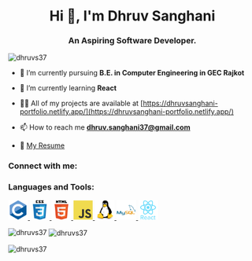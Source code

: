 <h1 align="center">Hi 👋, I'm Dhruv Sanghani</h1>
<h3 align="center">An Aspiring Software Developer.</h3>

<p align="left"> <img src="https://komarev.com/ghpvc/?username=dhruvs37&label=Profile%20views&color=0e75b6&style=flat" alt="dhruvs37" /> </p>

- 🔭 I’m currently pursuing **B.E. in Computer Engineering in GEC Rajkot**

- 🌱 I’m currently learning **React**

- 👨‍💻 All of my projects are available at [https://dhruvsanghani-portfolio.netlify.app/](https://dhruvsanghani-portfolio.netlify.app/)

- 📫 How to reach me **dhruv.sanghani37@gmail.com**

- 📄 <a href="https://drive.google.com/file/d/1uPFmwIJO7BENT-rng3TzEHBdSfA6Hpxh/view" target="_blank">My Resume</a>

<h3 align="left">Connect with me:</h3>
<p align="left">
</p>

<h3 align="left">Languages and Tools:</h3>
<p align="left"> <a href="https://www.cprogramming.com/" target="_blank" rel="noreferrer"> <img src="https://raw.githubusercontent.com/devicons/devicon/master/icons/c/c-original.svg" alt="c" width="40" height="40"/> </a> <a href="https://www.w3schools.com/css/" target="_blank" rel="noreferrer"> <img src="https://raw.githubusercontent.com/devicons/devicon/master/icons/css3/css3-original-wordmark.svg" alt="css3" width="40" height="40"/> </a> <a href="https://www.w3.org/html/" target="_blank" rel="noreferrer"> <img src="https://raw.githubusercontent.com/devicons/devicon/master/icons/html5/html5-original-wordmark.svg" alt="html5" width="40" height="40"/> </a> <a href="https://developer.mozilla.org/en-US/docs/Web/JavaScript" target="_blank" rel="noreferrer"> <img src="https://raw.githubusercontent.com/devicons/devicon/master/icons/javascript/javascript-original.svg" alt="javascript" width="40" height="40"/> </a> <a href="https://www.linux.org/" target="_blank" rel="noreferrer"> <img src="https://raw.githubusercontent.com/devicons/devicon/master/icons/linux/linux-original.svg" alt="linux" width="40" height="40"/> </a> <a href="https://www.mysql.com/" target="_blank" rel="noreferrer"> <img src="https://raw.githubusercontent.com/devicons/devicon/master/icons/mysql/mysql-original-wordmark.svg" alt="mysql" width="40" height="40"/> </a> <a href="https://reactjs.org/" target="_blank" rel="noreferrer"> <img src="https://raw.githubusercontent.com/devicons/devicon/master/icons/react/react-original-wordmark.svg" alt="react" width="40" height="40"/> </a> </p>

<p><img align="left" src="https://github-readme-stats.vercel.app/api/top-langs?username=dhruvs37&show_icons=true&locale=en&layout=compact" alt="dhruvs37" /></p>

<p>&nbsp;<img align="center" src="https://github-readme-stats.vercel.app/api?username=dhruvs37&show_icons=true&locale=en" alt="dhruvs37" /></p>

<p><img align="center" src="https://github-readme-streak-stats.herokuapp.com/?user=dhruvs37&" alt="dhruvs37" /></p>
